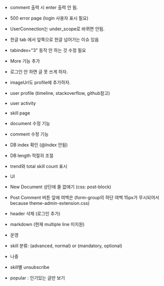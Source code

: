 - comment 출력 시 enter 출력 안 됨.
- 500 error page (login 사용자 표시 필요)
- UserConnection는 under_scope로 바뀌면 안됨.
- 한글 tab 에서 앞쪽으로 한글 넘어가는 이슈 있음
- tabindex="3" 동작 안 하는 것 수정 필요
- More 기능 추가
- 로그인 안 하면 글 못 쓰게 하자.
- imageUrl도 profile에 추가하자.

- user profile (timeline, stackoverflow, github참고)
- user activity
- skill page
- document 수정 기능
- comment 수정 기능
- DB index 확인 (@Index 안됨)
- DB length 적절히 조절
- trend와 total skill count 표시

- UI
- New Document 상단에 줄 없애기 (css: post-block)
- Post Comment 버튼 앞에 여백은 (form-group의 하단 여백 15px가 무시되어서 because theme-admin-extension.css)
- header 삭제 (로그인 추가)
- markdown (현재 multiple line 미지원)

- 운영
- skill 분류: (advanced, normal) or (mandatory, optional)

- 나중
- skill별 unsubscribe
- popular : 인기있는 글만 보기
